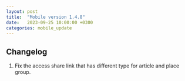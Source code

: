 ```yaml
---
layout: post
title:  "Mobile version 1.4.8"
date:   2023-09-25 10:00:00 +0300
categories: mobile_update
---
```


Changelog
---
1. Fix the access share link that has different type for article and place group.
